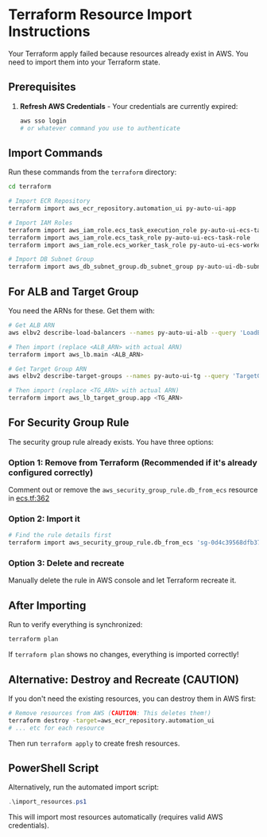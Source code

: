 # Terraform Resource Import Instructions

Your Terraform apply failed because resources already exist in AWS. You need to import them into your Terraform state.

## Prerequisites

1. **Refresh AWS Credentials** - Your credentials are currently expired:
   ```bash
   aws sso login
   # or whatever command you use to authenticate
   ```

## Import Commands

Run these commands from the `terraform` directory:

```bash
cd terraform

# Import ECR Repository
terraform import aws_ecr_repository.automation_ui py-auto-ui-app

# Import IAM Roles
terraform import aws_iam_role.ecs_task_execution_role py-auto-ui-ecs-task-execution-role
terraform import aws_iam_role.ecs_task_role py-auto-ui-ecs-task-role
terraform import aws_iam_role.ecs_worker_task_role py-auto-ui-ecs-worker-task-role

# Import DB Subnet Group
terraform import aws_db_subnet_group.db_subnet_group py-auto-ui-db-subnet-group
```

## For ALB and Target Group

You need the ARNs for these. Get them with:

```bash
# Get ALB ARN
aws elbv2 describe-load-balancers --names py-auto-ui-alb --query 'LoadBalancers[0].LoadBalancerArn' --output text

# Then import (replace <ALB_ARN> with actual ARN)
terraform import aws_lb.main <ALB_ARN>

# Get Target Group ARN
aws elbv2 describe-target-groups --names py-auto-ui-tg --query 'TargetGroups[0].TargetGroupArn' --output text

# Then import (replace <TG_ARN> with actual ARN)
terraform import aws_lb_target_group.app <TG_ARN>
```

## For Security Group Rule

The security group rule already exists. You have three options:

### Option 1: Remove from Terraform (Recommended if it's already configured correctly)
Comment out or remove the `aws_security_group_rule.db_from_ecs` resource in [ecs.tf:362](terraform/ecs.tf#L362)

### Option 2: Import it
```bash
# Find the rule details first
terraform import aws_security_group_rule.db_from_ecs 'sg-0d4c39568dfb37732_ingress_tcp_3306_3306_sg-0b020bbdb4514cade'
```

### Option 3: Delete and recreate
Manually delete the rule in AWS console and let Terraform recreate it.

## After Importing

Run to verify everything is synchronized:
```bash
terraform plan
```

If `terraform plan` shows no changes, everything is imported correctly!

## Alternative: Destroy and Recreate (CAUTION)

If you don't need the existing resources, you can destroy them in AWS first:

```bash
# Remove resources from AWS (CAUTION: This deletes them!)
terraform destroy -target=aws_ecr_repository.automation_ui
# ... etc for each resource
```

Then run `terraform apply` to create fresh resources.

## PowerShell Script

Alternatively, run the automated import script:
```powershell
.\import_resources.ps1
```

This will import most resources automatically (requires valid AWS credentials).
